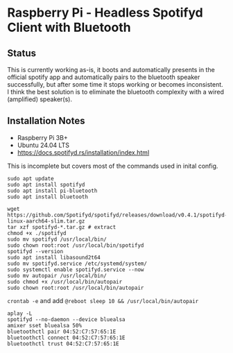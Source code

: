 # Raspberry Pi - Headless Spotifyd Client with Bluetooth

## Status 
This is currently working as-is, it boots and automatically presents in the official spotify app and automatically pairs to the bluetooth speaker successfully, but after some time it stops working or becomes inconsistent. I think the best solution is to eliminate the bluetooth complexity with a wired (amplified) speaker(s).

## Installation Notes

* Raspberry Pi 3B+
* Ubuntu 24.04 LTS
* https://docs.spotifyd.rs/installation/index.html

This is incomplete but covers most of the commands used in inital config.

```
sudo apt update
sudo apt install spotifyd
sudo apt install pi-bluetooth
sudo apt install bluetooth

wget https://github.com/Spotifyd/spotifyd/releases/download/v0.4.1/spotifyd-linux-aarch64-slim.tar.gz
tar xzf spotifyd-*.tar.gz # extract
chmod +x ./spotifyd
sudo mv spotifyd /usr/local/bin/
sudo chown root:root /usr/local/bin/spotifyd
spotifyd --version
sudo apt install libasound2t64
sudo mv spotifyd.service /etc/systemd/system/
sudo systemctl enable spotifyd.service --now
sudo mv autopair /usr/local/bin/
sudo chmod +x /usr/local/bin/autopair
sudo chown root:root /usr/local/bin/autopair
```

`crontab -e` and add `@reboot sleep 10 && /usr/local/bin/autopair`

```
aplay -L
spotifyd --no-daemon --device bluealsa
amixer sset bluealsa 50%
bluetoothctl pair 04:52:C7:57:65:1E
bluetoothctl connect 04:52:C7:57:65:1E
bluetoothctl trust 04:52:C7:57:65:1E
```

